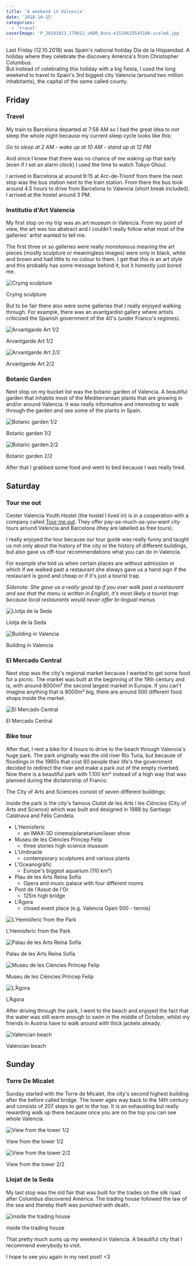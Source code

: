 ```yaml
---
title: 'A weekend in Valencia'
date: '2018-10-15'
categories:
  - 'travel'
coverImage: 'P_20181013_170011_vHDR_Auto-e1539635545106-scaled.jpg'
---
```


Last Friday (12.10.2018) was Spain's national holiday Día de la Hispanidad. A holiday where they celebrate the discovery America's from Christopher Columbus.  
But instead of celebrating this holiday with a big fiesta, I used the long weekend to travel to Spain's 3rd biggest city Valencia (around two million inhabitants), the capital of the same called county.

## Friday

### Travel

My train to Barcelona departed at 7:58 AM so I had the great idea to not sleep the whole night because my current sleep cycle looks like this:

_Go to sleep at 2 AM - wake up at 10 AM - stand up at 12 PM_

And since I knew that there was no chance of me waking up that early (even if I set an alarm clock) I used the time to watch Tokyo Ghoul.

I arrived in Barcelona at around 9:15 at Arc-de-Triomf from there the next stop was the bus station next to the train station. From there the bus took around 4.5 hours to drive from Barcelona to Valencia (short break included). I arrived at the hostel around 3 PM.

### Institutio d'Art Valencia

My first stop on my trip was an art museum in Valencia. From my point of view, the art was too abstract and I couldn't really follow what most of the galleries' artist wanted to tell me.

The first three or so galleries were really monotonous meaning the art pieces (mostly sculpture or meaningless images) were only in black, white and brown and had little to no colour to them. I get that this is an art style and this probably has some message behind it, but it honestly just bored me.

![Crying sculpture](images/P_20181012_161655_vHDR_Auto.jpg)

Crying sculpture

But to be fair there also were some galleries that I really enjoyed walking through. For example, there was an avantgardist gallery where artists criticized the Spanish government of the 40's (under Franco's regimes).

![Arvantgarde Art 1/2](images/P_20181012_162826_vHDR_Auto.jpg)

Arvantgarde Art 1/2

![Arvantgarde Art 2/2](images/P_20181012_162832_vHDR_Auto.jpg)

Arvantgarde Art 2/2

### Botanic Garden

Next stop on my bucket list was the botanic garden of Valencia. A beautiful garden that inhabits most of the Mediterranean plants that are growing in and/or around Valencia. It was really informative and interesting to walk through the garden and see some of the plants in Spain.

![Botanic garden 1/2](images/P_20181012_180518_vHDR_Auto_HP.jpg)

Botanic garden 1/2

![Botanic garden 2/2](images/P_20181012_175039_vHDR_Auto_HP.jpg)

Botanic garden 2/2

After that I grabbed some food and went to bed because I was really tired.

## Saturday

### Tour me out

Center Valencia Youth Hostel (the hostel I lived in) is in a cooperation with a company called [Tour me out](http://www.tourmeout.com/en_GB/valencia). They offer pay-as-much-as-you-want city tours around Valencia and Barcelona (they are labelled as free tours).

I really enjoyed the tour because our tour guide was really funny and taught us not only about the history of the city or the history of different buildings, but also gave us off-tour recommendations what you can do in Valencia.

For example she told us when certain places are without admission or which if we walked past a restaurant she always gave us a hand sign if the restaurant is good and cheap or if it's just a tourist trap.

_Sidenote: She gave us a really good tip if you ever walk past a restaurant and see that the menu is written in English, it's most likely a tourist trap because local restaurants would never offer bi-lingual menus._

![Llotja de la Seda](images/P_20181013_113924_vHDR_Auto_HP.jpg)

Llotja de la Seda

![Building in Valencia](images/P_20181014_120644_vHDR_Auto_HP.jpg)

Building in Valencia

### El Mercado Central

Next stop was the city's regional market because I wanted to get some food for a picnic. The market was built at the beginning of the 19th century and is, with around 8000m² the second largest market in Europe. If you can't imagine anything that is 8000m² big, there are around 500 different food shops inside the market.

![El Mercado Central](images/P_20181013_140619_vHDR_Auto.jpg)

El Mercado Central

### Bike tour

After that, I rent a bike for 4 hours to drive to the beach through Valencia's huge park. The park originally was the old river Rio Turia, but because of floodings in the 1960s that cost 80 people their life's the government decided to redirect the river and make a park out of the empty riverbed.  Now there is a beautiful park with 1.100 km² instead of a high way that was planned during the dictatorship of Franco.

The City of Arts and Sciences consist of seven different buildings:

Inside the park is the city's famous _Ciutat de_ les _Arts_ i les _Ciències_ (City of Arts and Science) which was built and designed in 1988 by Santiago Calatrava and Félix Candela.

- L'Hemisferic
  - an IMAX-3D cinema/planetarium/laser show
- Museu de les Ciències Príncep Felip
  - three stories high science museum
- L'Umbracle
  - contemporary sculptures and various plants
- L'Oceanogràfic
  - Europe's biggest aquarium (110 km²)
- Plau de les Arts Reina Sofia
  - Opera and music palace with four different rooms
- Pont de l'Assut de l'Or
  - 125m high bridge
- L'Àgora
  - closed event place (e.g. Valencia Open 500 - tennis)

![L'Hemisferic from the Park](images/P_20181013_162843_vHDR_Auto_HP.jpg)

L'Hemisferic from the Park

![Palau de les Arts Reina Sofía](images/P_20181013_163130_vHDR_Auto_HP.jpg)

Palau de les Arts Reina Sofía

![Museu de les Ciències Príncep Felip](images/P_20181013_163653_vHDR_Auto_HP.jpg)

Museu de les Ciències Príncep Felip

![L’Àgora](images/P_20181013_163801_vHDR_Auto_HP.jpg)

L’Àgora

After driving through the park, I went to the beach and enjoyed the fact that the water was still warm enough to swim in the middle of October, whilst my friends in Austria have to walk around with thick jackets already.

![Valencian beach](images/P_20181013_170240_vHDR_Auto.jpg)

Valencian beach

## Sunday

### Torre De Micalet

Sunday started with the Torre de Micalet, the city's second highest building after the before called bridge. The tower ages way back to the 14th century and consists of 207 steps to get to the top. It is an exhausting but really rewarding walk up there because once you are on the top you can see whole Valencia.

![View from the tower 1/2](images/P_20181014_100645_vHDR_Auto.jpg)

View from the tower 1/2

![View from the tower 2/2](images/P_20181014_100716_vHDR_Auto_HP.jpg)

View from the tower 2/2

### Llojat de la Seda

My last stop was the old fair that was built for the trades on the silk road after Columbus discovered America. The trading house followed the law of the sea and thereby theft was punished with death.

![inside the trading house](images/P_20181014_103026_vHDR_Auto.jpg)

inside the trading house

That pretty much sums up my weekend in Valencia. A beautiful city that I recommend everybody to visit.

I hope to see you again in my next post! <3
